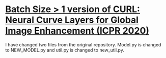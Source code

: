 # [Batch Size > 1 version of CURL: Neural Curve Layers for Global Image Enhancement (ICPR 2020)](https://github.com/sjmoran/CURL)
I have changed two files from the original repository. Model.py is changed to NEW_MODEL.py and util.py is changed to new_util.py.
